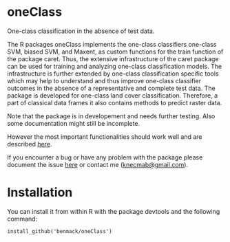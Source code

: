 oneClass
========

One-class classification in the absence of test data.

The R packages oneClass implements the one-class classifiers one-class SVM, biased SVM, and Maxent, as custom functions for the train function of the package caret. 
Thus, the extensive infrastructure of the caret package can be used for training and analyzing one-class classification models. The infrastructure is further extended by one-class classification specific tools which may help to understand and thus improve one-class classifier outcomes in the absence of a representative and complete test data. 
The package is developed for one-class land cover classification. 
Therefore, a part of classical data frames it also contains methods to predict raster data.

Note that the package is in developement and needs further testing. 
Also some documentation might still be incomplete.

However the most important functionalities should work well and are described [here](...). 

If you encounter a bug or have any problem with the package please document the issue [here](https://github.com/benmack/oneClass/issues) or contact me (knecmab@gmail.com). 


Installation
========

You can install it from within R with the package devtools and the following command:

```
install_github('benmack/oneClass')
```

